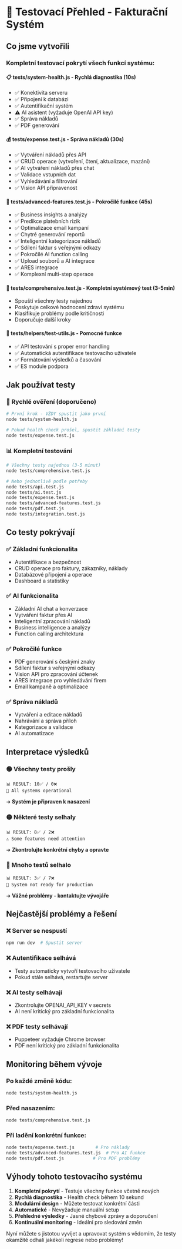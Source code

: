 # 🧪 Testovací Přehled - Fakturační Systém

## Co jsme vytvořili

### Kompletní testovací pokrytí všech funkcí systému:

#### 📋 **tests/system-health.js** - Rychlá diagnostika (10s)
- ✅ Konektivita serveru
- ✅ Připojení k databázi  
- ✅ Autentifikační systém
- ⚠️ AI asistent (vyžaduje OpenAI API key)
- ✅ Správa nákladů
- ✅ PDF generování

#### 💰 **tests/expense.test.js** - Správa nákladů (30s)
- ✅ Vytváření nákladů přes API
- ✅ CRUD operace (vytvoření, čtení, aktualizace, mazání)
- ✅ AI vytváření nákladů přes chat
- ✅ Validace vstupních dat
- ✅ Vyhledávání a filtrování
- ✅ Vision API připravenost

#### 🚀 **tests/advanced-features.test.js** - Pokročilé funkce (45s)
- ✅ Business insights a analýzy
- ✅ Predikce platebních rizik
- ✅ Optimalizace email kampaní
- ✅ Chytré generování reportů
- ✅ Inteligentní kategorizace nákladů
- ✅ Sdílení faktur s veřejnými odkazy
- ✅ Pokročilé AI function calling
- ✅ Upload souborů a AI integrace
- ✅ ARES integrace
- ✅ Komplexní multi-step operace

#### 🧪 **tests/comprehensive.test.js** - Kompletní systémový test (3-5min)
- Spouští všechny testy najednou
- Poskytuje celkové hodnocení zdraví systému
- Klasifikuje problémy podle kritičnosti
- Doporučuje další kroky

#### 🔧 **tests/helpers/test-utils.js** - Pomocné funkce
- ✅ API testování s proper error handling
- ✅ Automatická autentifikace testovacího uživatele
- ✅ Formátování výsledků a časování
- ✅ ES module podpora

## Jak používat testy

### 🚀 Rychlé ověření (doporučeno)
```bash
# První krok - VŽDY spustit jako první
node tests/system-health.js

# Pokud health check prošel, spustit základní testy
node tests/expense.test.js
```

### 📊 Kompletní testování
```bash
# Všechny testy najednou (3-5 minut)
node tests/comprehensive.test.js

# Nebo jednotlivě podle potřeby
node tests/api.test.js
node tests/ai.test.js
node tests/expense.test.js
node tests/advanced-features.test.js
node tests/pdf.test.js
node tests/integration.test.js
```

## Co testy pokrývají

### ✅ Základní funkcionalita
- Autentifikace a bezpečnost
- CRUD operace pro faktury, zákazníky, náklady
- Databázové připojení a operace
- Dashboard a statistiky

### ✅ AI funkcionalita  
- Základní AI chat a konverzace
- Vytváření faktur přes AI
- Inteligentní zpracování nákladů
- Business intelligence a analýzy
- Function calling architektura

### ✅ Pokročilé funkce
- PDF generování s českými znaky
- Sdílení faktur s veřejnými odkazy
- Vision API pro zpracování účtenek
- ARES integrace pro vyhledávání firem
- Email kampaně a optimalizace

### ✅ Správa nákladů
- Vytváření a editace nákladů
- Nahrávání a správa příloh
- Kategorizace a validace
- AI automatizace

## Interpretace výsledků

### 🟢 Všechny testy prošly
```
📊 RESULT: 10✅ / 0❌
🎉 All systems operational
```
➜ **Systém je připraven k nasazení**

### 🟡 Některé testy selhaly
```
📊 RESULT: 8✅ / 2❌  
⚠️ Some features need attention
```
➜ **Zkontrolujte konkrétní chyby a opravte**

### 🔴 Mnoho testů selhalo
```
📊 RESULT: 3✅ / 7❌
🚨 System not ready for production
```
➜ **Vážné problémy - kontaktujte vývojáře**

## Nejčastější problémy a řešení

### ❌ Server se nespustí
```bash
npm run dev  # Spustit server
```

### ❌ Autentifikace selhává
- Testy automaticky vytvoří testovacího uživatele
- Pokud stále selhává, restartujte server

### ❌ AI testy selhávají
- Zkontrolujte OPENAI_API_KEY v secrets
- AI není kritický pro základní funkcionalita

### ❌ PDF testy selhávají
- Puppeteer vyžaduje Chrome browser
- PDF není kritický pro základní funkcionalita

## Monitoring během vývoje

### Po každé změně kódu:
```bash
node tests/system-health.js
```

### Před nasazením:
```bash
node tests/comprehensive.test.js  
```

### Při ladění konkrétní funkce:
```bash
node tests/expense.test.js        # Pro náklady
node tests/advanced-features.test.js  # Pro AI funkce
node tests/pdf.test.js           # Pro PDF problémy
```

## Výhody tohoto testovacího systému

1. **Kompletní pokrytí** - Testuje všechny funkce včetně nových
2. **Rychlá diagnostika** - Health check během 10 sekund
3. **Modulární design** - Můžete testovat konkrétní části
4. **Automatické** - Nevyžaduje manuální setup
5. **Přehledné výsledky** - Jasné chybové zprávy a doporučení
6. **Kontinuální monitoring** - Ideální pro sledování změn

Nyní můžete s jistotou vyvíjet a upravovat systém s vědomím, že testy okamžitě odhalí jakékoli regrese nebo problémy!